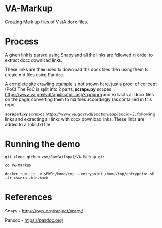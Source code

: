 # VA-Markup

Creating Mark up files of VistA docx files.

# Process

A given link is parsed using Snapy and all the links are followed in order to extract docx download links.

These links are then used to download the docx files then using them to create md files using Pandoc.

A complete site crawling example is not shown here, just a proof of concept (PoC) The PoC is split into 2 parts, **scrape.py** scapes https://www.va.gov/vdl/application.asp?appid=5 and extracts all docx files on the page, converting them to md files accordingly (as contained in this repo)

**scrape1.py** scrapes https://www.va.gov/vdl/section.asp?secid=2, following links and extracting all links with docx download links. These links are added to a links.txt file

# Running the demo

    git clone github.com/RamSailopal/VA-Markup.git
    
    cd VA-Markup

    docker run -it -v $PWD:/home/tmp --entrypoint /home/tmp/entrypoint.sh -it ubuntu /bin/bash

# References

Snapy - https://pypi.org/project/snapy/

Pandoc - https://pandoc.org/

